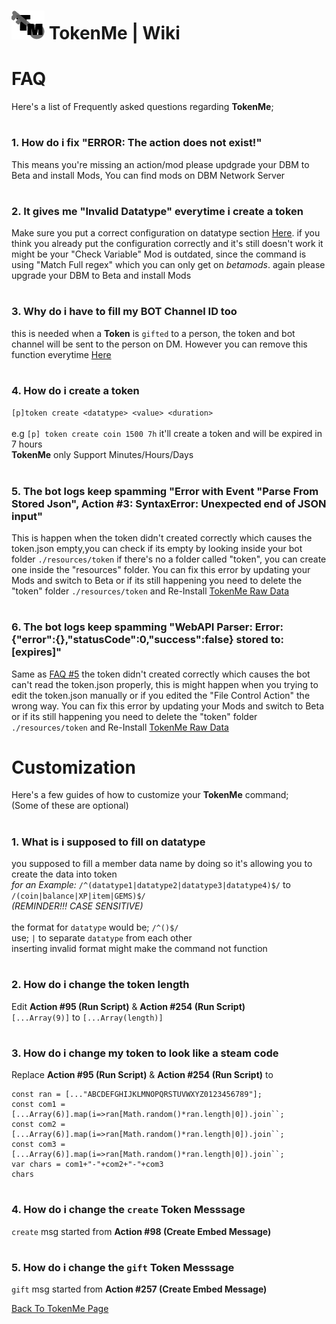 # ![app icon](https://github.com/Gr3nDy/DBM-RawData/blob/master/Package/tokenme/Screenshot/icon.png) TokenMe | Wiki
# FAQ
Here's a list of Frequently asked questions regarding **TokenMe**;

# <h3>1. How do i fix "ERROR: The action does not exist!"</h3>
This means you're missing an action/mod please updgrade your DBM to Beta and install Mods,
You can find mods on DBM Network Server

# <h3>2. It gives me "Invalid Datatype" everytime i create a token</h3>
Make sure you put a correct configuration on datatype section [Here](./wiki.md#1-what-is-i-supposed-to-fill-on-datatype).
if you think you already put the configuration correctly and it's still doesn't work it might be your "Check Variable" Mod is outdated, since the command is using "Match Full regex" which you can only get on _betamods_. again please upgrade your DBM to Beta and install Mods

# <h3>3. Why do i have to fill my BOT Channel ID too</h3>
this is needed when a **Token** is `gifted` to a person, the token and bot channel will be sent to the person on DM.
However you can remove this function everytime [Here](./wiki.md#5-how-do-i-change-the-gift-token-messsage)

# <h3>4. How do i create a token</h3>
`[p]token create <datatype> <value> <duration>` <br> <br>
e.g `[p] token create coin 1500 7h` it'll create a token and will be expired in 7 hours<br>
**TokenMe** only Support Minutes/Hours/Days

# <h3>5. The bot logs keep spamming "Error with Event "Parse From Stored Json", Action #3: SyntaxError: Unexpected end of JSON input"</h3>
This is happen when the token didn't created correctly which causes the token.json empty,you can check if its empty by looking inside your bot folder `./resources/token` if there's no a folder called "token", you can create one inside the "resources" folder. You can fix this error by updating your Mods and switch to Beta or if its still happening you need to delete the "token" folder `./resources/token` and Re-Install [TokenMe Raw Data](help.md)

# <h3>6. The bot logs keep spamming "WebAPI Parser: Error: {"error":{},"statusCode":0,"success":false} stored to: [expires]"</h3>
Same as [FAQ #5](./wiki.md#5-the-bot-logs-keep-spamming-error-with-event-parse-from-stored-json-action-3-syntaxerror-unexpected-end-of-json-input) the token didn't created correctly which causes the bot can't read the token.json properly, this is might happen when you trying to edit the token.json manually or if you edited the "File Control Action" the wrong way. You can fix this error by updating your Mods and switch to Beta or if its still happening you need to delete the "token" folder `./resources/token` and Re-Install [TokenMe Raw Data](help.md)


# Customization
Here's a few guides of how to customize your **TokenMe** command;
<br>(Some of these are optional)

# <h3>1. What is i supposed to fill on datatype</h3>
you supposed to fill a member data name by doing so it's allowing you to create the data into token <br>
<i>for an Example:</i> `/^(datatype1|datatype2|datatype3|datatype4)$/` to `/(coin|balance|XP|item|GEMS)$/` <br> <em>(REMINDER!!! CASE SENSITIVE)</em>
<br>
<br>
the format for `datatype` would be; `/^()$/`
<br>
use; `|`  to separate `datatype` from each other
<br>inserting invalid format might make the command not function

# <h3>2. How do i change the token length</h3>
Edit **Action #95 (Run Script)** & **Action #254 (Run Script)** <br>
`[...Array(9)]` to `[...Array(length)]`

# <h3>3. How do i change my token to look like a steam code</h3>
Replace **Action #95 (Run Script)** & **Action #254 (Run Script)** to <br>
```
const ran = [..."ABCDEFGHIJKLMNOPQRSTUVWXYZ0123456789"];
const com1 = [...Array(6)].map(i=>ran[Math.random()*ran.length|0]).join``;
const com2 = [...Array(6)].map(i=>ran[Math.random()*ran.length|0]).join``;
const com3 = [...Array(6)].map(i=>ran[Math.random()*ran.length|0]).join``;
var chars = com1+"-"+com2+"-"+com3
chars
```
# <h3>4. How do i change the `create` Token Messsage</h3>
`create` msg started from **Action #98 (Create Embed Message)**

# <h3>5. How do i change the `gift` Token Messsage</h3>
`gift` msg started from **Action #257 (Create Embed Message)**


[Back To TokenMe Page](https://github.com/Gr3nDy/Discord-Bot-Maker/blob/master/Raw-Data/tokenme/README.md)
